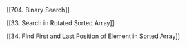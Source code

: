 [[704. Binary Search]]

[[33. Search in Rotated Sorted Array]]

[[34. Find First and Last Position of Element in Sorted Array]]

